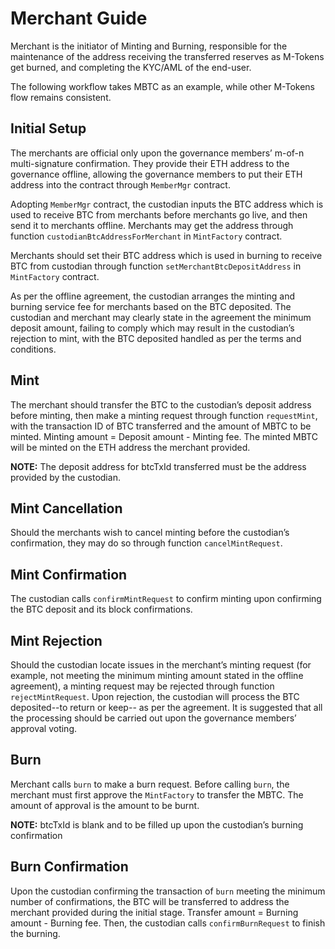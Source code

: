 # Merchant Guide
Merchant is the initiator of Minting and Burning, responsible for the maintenance of the address receiving the transferred reserves as M-Tokens get burned, and completing the KYC/AML of the end-user.

The following workflow takes MBTC as an example, while other M-Tokens flow remains consistent. 

## Initial Setup
The merchants are official only upon the governance members’ m-of-n multi-signature confirmation. They provide their ETH address to the governance offline, allowing the governance members to put their ETH address into the contract through `MemberMgr` contract.
 
Adopting `MemberMgr` contract, the custodian inputs the BTC address which is used to receive BTC from merchants before merchants go live, and then send it to merchants offline. Merchants may get the address through function `custodianBtcAddressForMerchant` in `MintFactory` contract.

Merchants should set their BTC address which is used in burning to receive BTC from custodian through function `setMerchantBtcDepositAddress` in `MintFactory` contract.

As per the offline agreement, the custodian arranges the minting and burning service fee for merchants based on the BTC deposited. The custodian and merchant may clearly state in the agreement the minimum deposit amount, failing to comply which may result in the custodian’s rejection to mint, with the BTC deposited handled as per the terms and conditions.

## Mint
The merchant should transfer the BTC to the custodian’s deposit address before minting, then make a minting request through function `requestMint`, with the transaction ID of BTC transferred and the amount of MBTC to be minted. Minting amount = Deposit amount - Minting fee. The minted MBTC will be minted on the ETH address the merchant provided.

**NOTE:** The deposit address for btcTxId transferred must be the address provided by the custodian.

## Mint Cancellation
Should the merchants wish to cancel minting before the custodian’s confirmation, they may do so through function `cancelMintRequest`.

## Mint Confirmation
The custodian calls `confirmMintRequest` to confirm minting upon confirming the BTC deposit and its block confirmations. 

## Mint Rejection
Should the custodian locate issues in the merchant’s minting request (for example, not meeting the minimum minting amount stated in the offline agreement), a minting request may be rejected through function `rejectMintRequest`. Upon rejection, the custodian will process the BTC deposited--to return or keep-- as per the agreement. It is suggested that all the processing should be carried out upon the governance members’ approval voting.
    
## Burn
Merchant calls `burn` to make a burn request. Before calling `burn`, the merchant must first approve the `MintFactory` to transfer the MBTC. The amount of approval is the amount to be burnt. 

**NOTE:** btcTxId is blank and to be filled up upon the custodian’s burning confirmation

## Burn Confirmation
Upon the custodian confirming the transaction of `burn` meeting the minimum number of confirmations, the BTC will be transferred to address the merchant provided during the initial stage. Transfer amount = Burning amount - Burning fee. Then, the custodian calls `confirmBurnRequest` to finish the burning. 
